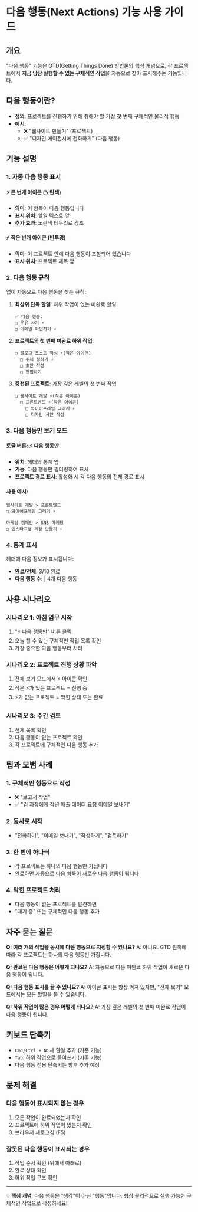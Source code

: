 # 다음 행동(Next Actions) 기능 사용 가이드

## 개요

"다음 행동" 기능은 GTD(Getting Things Done) 방법론의 핵심 개념으로, 각 프로젝트에서 **지금 당장 실행할 수 있는 구체적인 작업**을 자동으로 찾아 표시해주는 기능입니다.

## 다음 행동이란?

- **정의**: 프로젝트를 진행하기 위해 취해야 할 가장 첫 번째 구체적인 물리적 행동
- **예시**: 
  - ❌ "웹사이트 만들기" (프로젝트)
  - ✅ "디자인 에이전시에 전화하기" (다음 행동)

## 기능 설명

### 1. 자동 다음 행동 표시

#### ⚡ 큰 번개 아이콘 (노란색)
- **의미**: 이 항목이 다음 행동입니다
- **표시 위치**: 할일 텍스트 앞
- **추가 효과**: 노란색 테두리로 강조

#### ⚡ 작은 번개 아이콘 (반투명)
- **의미**: 이 프로젝트 안에 다음 행동이 포함되어 있습니다
- **표시 위치**: 프로젝트 제목 앞

### 2. 다음 행동 규칙

앱이 자동으로 다음 행동을 찾는 규칙:

1. **최상위 단독 할일**: 하위 작업이 없는 미완료 할일
   ```
   ✅ 다음 행동: 
   □ 우유 사기 ⚡
   □ 이메일 확인하기 ⚡
   ```

2. **프로젝트의 첫 번째 미완료 하위 작업**:
   ```
   □ 블로그 포스트 작성 ⚡(작은 아이콘)
     □ 주제 정하기 ⚡
     □ 초안 작성
     □ 편집하기
   ```

3. **중첩된 프로젝트**: 가장 깊은 레벨의 첫 번째 작업
   ```
   □ 웹사이트 개발 ⚡(작은 아이콘)
     □ 프론트엔드 ⚡(작은 아이콘)
       □ 와이어프레임 그리기 ⚡
       □ 디자인 시안 작성
   ```

### 3. 다음 행동만 보기 모드

#### 토글 버튼: ⚡ 다음 행동만
- **위치**: 헤더의 통계 옆
- **기능**: 다음 행동만 필터링하여 표시
- **프로젝트 경로 표시**: 활성화 시 각 다음 행동의 전체 경로 표시

#### 사용 예시:
```
웹사이트 개발 > 프론트엔드
□ 와이어프레임 그리기 ⚡

마케팅 캠페인 > SNS 마케팅
□ 인스타그램 계정 만들기 ⚡
```

### 4. 통계 표시

헤더에 다음 정보가 표시됩니다:
- **완료/전체**: 3/10 완료
- **다음 행동 수**: | 4개 다음 행동

## 사용 시나리오

### 시나리오 1: 아침 업무 시작
1. "⚡ 다음 행동만" 버튼 클릭
2. 오늘 할 수 있는 구체적인 작업 목록 확인
3. 가장 중요한 다음 행동부터 처리

### 시나리오 2: 프로젝트 진행 상황 파악
1. 전체 보기 모드에서 ⚡ 아이콘 확인
2. 작은 ⚡가 있는 프로젝트 = 진행 중
3. ⚡가 없는 프로젝트 = 막힌 상태 또는 완료

### 시나리오 3: 주간 검토
1. 전체 목록 확인
2. 다음 행동이 없는 프로젝트 확인
3. 각 프로젝트에 구체적인 다음 행동 추가

## 팁과 모범 사례

### 1. 구체적인 행동으로 작성
- ❌ "보고서 작업"
- ✅ "김 과장에게 작년 매출 데이터 요청 이메일 보내기"

### 2. 동사로 시작
- "전화하기", "이메일 보내기", "작성하기", "검토하기"

### 3. 한 번에 하나씩
- 각 프로젝트는 하나의 다음 행동만 가집니다
- 완료하면 자동으로 다음 항목이 새로운 다음 행동이 됩니다

### 4. 막힌 프로젝트 처리
- 다음 행동이 없는 프로젝트를 발견하면
- "대기 중" 또는 구체적인 다음 행동 추가

## 자주 묻는 질문

**Q: 여러 개의 작업을 동시에 다음 행동으로 지정할 수 있나요?**
A: 아니요. GTD 원칙에 따라 각 프로젝트는 하나의 다음 행동만 가집니다.

**Q: 완료된 다음 행동은 어떻게 되나요?**
A: 자동으로 다음 미완료 하위 작업이 새로운 다음 행동이 됩니다.

**Q: 다음 행동 표시를 끌 수 있나요?**
A: 아이콘 표시는 항상 켜져 있지만, "전체 보기" 모드에서는 모든 할일을 볼 수 있습니다.

**Q: 하위 작업이 많은 경우 어떻게 되나요?**
A: 가장 깊은 레벨의 첫 번째 미완료 작업이 다음 행동이 됩니다.

## 키보드 단축키

- `Cmd/Ctrl + N`: 새 할일 추가 (기존 기능)
- `Tab`: 하위 작업으로 들여쓰기 (기존 기능)
- 다음 행동 전용 단축키는 향후 추가 예정

## 문제 해결

### 다음 행동이 표시되지 않는 경우
1. 모든 작업이 완료되었는지 확인
2. 프로젝트에 하위 작업이 있는지 확인
3. 브라우저 새로고침 (F5)

### 잘못된 다음 행동이 표시되는 경우
1. 작업 순서 확인 (위에서 아래로)
2. 완료 상태 확인
3. 하위 작업 구조 확인

---

💡 **핵심 개념**: 다음 행동은 "생각"이 아닌 "행동"입니다. 항상 물리적으로 실행 가능한 구체적인 작업으로 작성하세요!